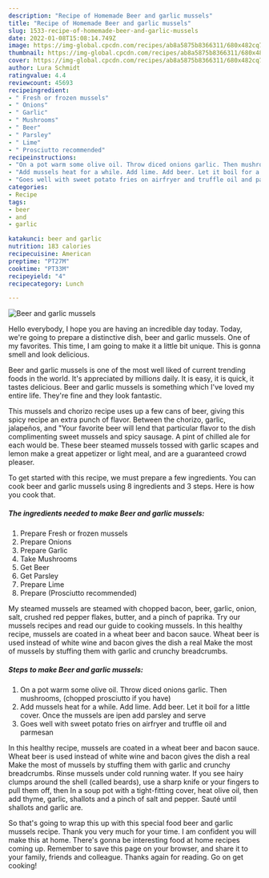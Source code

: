 ```yaml
---
description: "Recipe of Homemade Beer and garlic mussels"
title: "Recipe of Homemade Beer and garlic mussels"
slug: 1533-recipe-of-homemade-beer-and-garlic-mussels
date: 2022-01-08T15:08:14.749Z
image: https://img-global.cpcdn.com/recipes/ab8a5875b8366311/680x482cq70/beer-and-garlic-mussels-recipe-main-photo.jpg
thumbnail: https://img-global.cpcdn.com/recipes/ab8a5875b8366311/680x482cq70/beer-and-garlic-mussels-recipe-main-photo.jpg
cover: https://img-global.cpcdn.com/recipes/ab8a5875b8366311/680x482cq70/beer-and-garlic-mussels-recipe-main-photo.jpg
author: Lura Schmidt
ratingvalue: 4.4
reviewcount: 45693
recipeingredient:
- " Fresh or frozen mussels"
- " Onions"
- " Garlic"
- " Mushrooms"
- " Beer"
- " Parsley"
- " Lime"
- " Prosciutto recommended"
recipeinstructions:
- "On a pot warm some olive oil. Throw diced onions garlic. Then mushrooms, (chopped prosciutto if you have)"
- "Add mussels heat for a while. Add lime. Add beer. Let it boil for a little cover. Once the mussels are ipen add parsley and serve"
- "Goes well with sweet potato fries on airfryer and truffle oil and parmesan"
categories:
- Recipe
tags:
- beer
- and
- garlic

katakunci: beer and garlic 
nutrition: 183 calories
recipecuisine: American
preptime: "PT27M"
cooktime: "PT33M"
recipeyield: "4"
recipecategory: Lunch

---
```



![Beer and garlic mussels](https://img-global.cpcdn.com/recipes/ab8a5875b8366311/680x482cq70/beer-and-garlic-mussels-recipe-main-photo.jpg)

Hello everybody, I hope you are having an incredible day today. Today, we're going to prepare a distinctive dish, beer and garlic mussels. One of my favorites. This time, I am going to make it a little bit unique. This is gonna smell and look delicious.

Beer and garlic mussels is one of the most well liked of current trending foods in the world. It's appreciated by millions daily. It is easy, it is quick, it tastes delicious. Beer and garlic mussels is something which I've loved my entire life. They're fine and they look fantastic.

This mussels and chorizo recipe uses up a few cans of beer, giving this spicy recipe an extra punch of flavor. Between the chorizo, garlic, jalapeños, and &#34;Your favorite beer will lend that particular flavor to the dish complimenting sweet mussels and spicy sausage. A pint of chilled ale for each would be. These beer steamed mussels tossed with garlic scapes and lemon make a great appetizer or light meal, and are a guaranteed crowd pleaser.


To get started with this recipe, we must prepare a few ingredients. You can cook beer and garlic mussels using 8 ingredients and 3 steps. Here is how you cook that.

<!--inarticleads1-->

##### The ingredients needed to make Beer and garlic mussels:

1. Prepare  Fresh or frozen mussels
1. Prepare  Onions
1. Prepare  Garlic
1. Take  Mushrooms
1. Get  Beer
1. Get  Parsley
1. Prepare  Lime
1. Prepare  (Prosciutto recommended)


My steamed mussels are steamed with chopped bacon, beer, garlic, onion, salt, crushed red pepper flakes, butter, and a pinch of paprika. Try our mussels recipes and read our guide to cooking mussels. In this healthy recipe, mussels are coated in a wheat beer and bacon sauce. Wheat beer is used instead of white wine and bacon gives the dish a real Make the most of mussels by stuffing them with garlic and crunchy breadcrumbs. 

<!--inarticleads2-->

##### Steps to make Beer and garlic mussels:

1. On a pot warm some olive oil. Throw diced onions garlic. Then mushrooms, (chopped prosciutto if you have)
1. Add mussels heat for a while. Add lime. Add beer. Let it boil for a little cover. Once the mussels are ipen add parsley and serve
1. Goes well with sweet potato fries on airfryer and truffle oil and parmesan


In this healthy recipe, mussels are coated in a wheat beer and bacon sauce. Wheat beer is used instead of white wine and bacon gives the dish a real Make the most of mussels by stuffing them with garlic and crunchy breadcrumbs. Rinse mussels under cold running water. If you see hairy clumps around the shell (called beards), use a sharp knife or your fingers to pull them off, then In a soup pot with a tight-fitting cover, heat olive oil, then add thyme, garlic, shallots and a pinch of salt and pepper. Sauté until shallots and garlic are. 

So that's going to wrap this up with this special food beer and garlic mussels recipe. Thank you very much for your time. I am confident you will make this at home. There's gonna be interesting food at home recipes coming up. Remember to save this page on your browser, and share it to your family, friends and colleague. Thanks again for reading. Go on get cooking!
